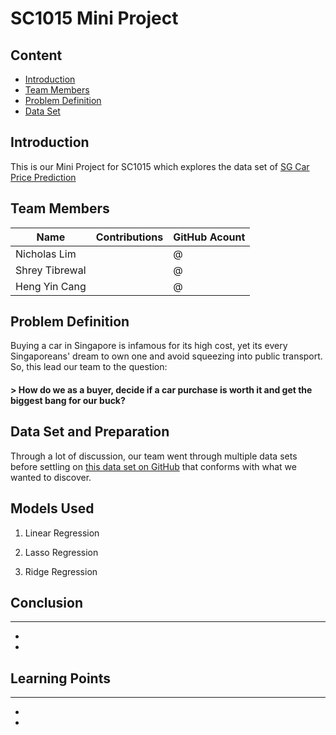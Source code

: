 # SC1015 Mini Project

## Content

- [Introduction](#Intro)
- [Team Members](#Team)
- [Problem Definition](#Problem)
- [Data Set](#Data)

## Introduction
<a id = "Intro"></a>
This is our Mini Project for SC1015 which explores the data set of [SG Car Price Prediction](https://github.com/xianjinseow92/Data-Science-Projects/blob/master/Project_2_SgCarMart%20Price%20Prediction/notebooks/sgcarmart_used_cars_prices.csv)


## Team Members
<a id = "Team"></a>

| Name                 |              Contributions               |GitHub Acount|
|----------------------|:----------------------------------------:|---|
| Nicholas Lim |  |@|
| Shrey Tibrewal        |   |@|
| Heng Yin Cang   |  |@|


## Problem Definition
<a id = "Problem"></a>
Buying a car in Singapore is infamous for its high cost, yet its every Singaporeans' dream to own one and avoid squeezing into public transport. So, this lead our team to the question:
#### > How do we as a buyer, decide if a car purchase is worth it and get the biggest bang for our buck?

## Data Set and Preparation
<a id = "Data"></a>
Through a lot of discussion, our team went through multiple data sets before settling on [this data set on GitHub](https://github.com/xianjinseow92/Data-Science-Projects/blob/master/Project_2_SgCarMart%20Price%20Prediction/notebooks/sgcarmart_used_cars_prices.csv) that conforms with what we wanted to discover.



## Models Used
<a id = "Problem"></a>

1. Linear Regression

2. Lasso Regression

3. Ridge Regression


## Conclusion
<hr>

- 

- 

## Learning Points
<hr>

- 

- 
